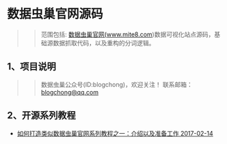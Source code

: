 # 数据虫巢官网源码

>> 范围包括: <a href="http://www.mite8.com" target="_blank">数据虫巢官网(www.mite8.com)</a>数据可视化站点源码，基础源数据抓取代码，以及重构的分词逻辑。

## 1、项目说明

>> 数据虫巢公众号(ID:blogchong)，欢迎关注！
>> 联系邮箱：blogchong@qq.com

## 2、开源系列教程

* <a href="http://mp.weixin.qq.com/s/ij1m7AegCo5I2KyUAHCURg">如何打造类似数据虫巢官网系列教程之一：介绍以及准备工作  2017-02-14</a>
